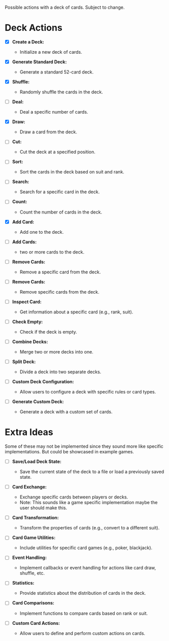 Possible actions with a deck of cards.
Subject to change.

# Deck Actions
- [x] **Create a Deck:**
   - Initialize a new deck of cards.

- [x] **Generate Standard Deck:**
    - Generate a standard 52-card deck.

- [x] **Shuffle:**
   - Randomly shuffle the cards in the deck.

- [ ] **Deal:**
   - Deal a specific number of cards.

- [x] **Draw:**
   - Draw a card from the deck.

- [ ] **Cut:**
   - Cut the deck at a specified position.

- [ ] **Sort:**
   - Sort the cards in the deck based on suit and rank.

- [ ] **Search:**
   - Search for a specific card in the deck.

- [ ] **Count:**
   - Count the number of cards in the deck.

- [x] **Add Card:**
   - Add one to the deck.

- [ ] **Add Cards:**
   - two or more cards to the deck.

- [ ] **Remove Cards:**
    - Remove a specific card from the deck.

- [ ] **Remove Cards:**
    - Remove specific cards from the deck.

- [ ] **Inspect Card:**
    - Get information about a specific card (e.g., rank, suit).

- [ ] **Check Empty:**
    - Check if the deck is empty.

- [ ] **Combine Decks:**
    - Merge two or more decks into one.

- [ ] **Split Deck:**
    - Divide a deck into two separate decks.

- [ ] **Custom Deck Configuration:**
    - Allow users to configure a deck with specific rules or card types.

- [ ] **Generate Custom Deck:**
    - Generate a deck with a custom set of cards.


# Extra Ideas
Some of these may not be implemented since they sound more like specific implementations. But could be showcased in example games.

- [ ] **Save/Load Deck State:**
    - Save the current state of the deck to a file or load a previously saved state.

- [ ]  **Card Exchange:**
    - Exchange specific cards between players or decks.
    - Note: This sounds like a game specific implementation maybe the user should make this.

- [ ]  **Card Transformation:**
    - Transform the properties of cards (e.g., convert to a different suit).

- [ ] **Card Game Utilities:**
    - Include utilities for specific card games (e.g., poker, blackjack).

- [ ] **Event Handling:**
    - Implement callbacks or event handling for actions like card draw, shuffle, etc.

- [ ]  **Statistics:**
    - Provide statistics about the distribution of cards in the deck.

- [ ] **Card Comparisons:**
    - Implement functions to compare cards based on rank or suit.

- [ ] **Custom Card Actions:**
    - Allow users to define and perform custom actions on cards.